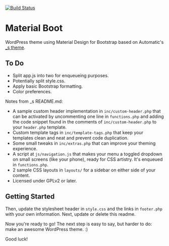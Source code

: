 [![Build Status](https://travis-ci.org/jbradach/materialboot.svg?branch=master)](https://travis-ci.org/jbradach/materialboot)

Material Boot
=============

WordPress theme using Material Design for Bootstrap based on Automatic's [_s theme](http://underscores.me).

To Do
-----

* Split app.js into two for enqueueing purposes.
* Potentially split style.css.
* Apply basic Bootstrap formatting.
* Color preferences.

Notes from _s README.md:

* A sample custom header implementation in `inc/custom-header.php` that can be activated by uncommenting one line in `functions.php` and adding the code snippet found in the comments of `inc/custom-header.php` to your `header.php` template.
* Custom template tags in `inc/template-tags.php` that keep your templates clean and neat and prevent code duplication.
* Some small tweaks in `inc/extras.php` that can improve your theming experience.
* A script at `js/navigation.js` that makes your menu a toggled dropdown on small screens (like your phone), ready for CSS artistry. It's enqueued in `functions.php`.
* 2 sample CSS layouts in `layouts/` for a sidebar on either side of your content.
* Licensed under GPLv2 or later.

Getting Started
---------------
Then, update the stylesheet header in `style.css` and the links in `footer.php` with your own information. Next, update or delete this readme.

Now you're ready to go! The next step is easy to say, but harder to do: make an awesome WordPress theme. :)

Good luck!
